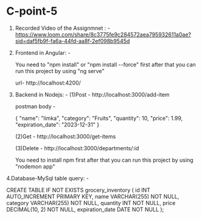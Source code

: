 # C-point-5

1. Recorded Video of the Assignmnet : - https://www.loom.com/share/8c3775fe9c284572aea795932611a0ae?sid=daf5fb9f-fa6a-44fd-aa8f-2ef098b9545d
   
2. Frontend in Angular: -
   
   You need to "npm install" or "npm install --force" first after that you can run this project by using "ng serve"
   
   url- http://localhost:4200/ 

3. Backend in Nodejs: -
   (1)Post - http://localhost:3000/add-item
   
   postman body - 

   {
  "name": "limka",
  "category": "Fruits",
  "quantity": 10,
  "price": 1.99,
  "expiration_date": "2023-12-31"
   }

   (2)Get - http://localhost:3000/get-items

   (3)Delete - http://localhost:3000/departments/:id

   You need to install npm first after that you can run this project by using "nodemon app"

4.Database-MySql
table query: - 

  CREATE TABLE IF NOT EXISTS grocery_inventory (
    id INT AUTO_INCREMENT PRIMARY KEY,
    name VARCHAR(255) NOT NULL,
    category VARCHAR(255) NOT NULL,
    quantity INT NOT NULL,
    price DECIMAL(10, 2) NOT NULL,
    expiration_date DATE NOT NULL
  );


   

